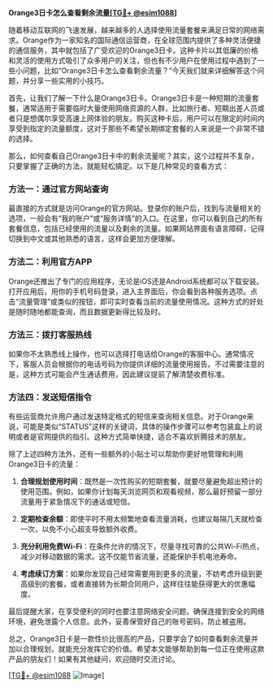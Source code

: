 **Orange3日卡怎么查看剩余流量[[TG💪+ @esim1088](https://t.me/s/esim1088)]**

随着移动互联网的飞速发展，越来越多的人选择使用流量套餐来满足日常的网络需求。Orange作为一家知名的国际通信运营商，在全球范围内提供了多种灵活便捷的通信服务，其中就包括了广受欢迎的Orange3日卡。这种卡片以其低廉的价格和灵活的使用方式吸引了众多用户的关注，但也有不少用户在使用过程中遇到了一些小问题，比如“Orange3日卡怎么查看剩余流量？”今天我们就来详细解答这个问题，并分享一些实用的小技巧。

首先，让我们了解一下什么是Orange3日卡。Orange3日卡是一种短期的流量套餐，通常适用于需要临时大量使用网络资源的人群，比如旅行者、短期出差人员或者只是想偶尔享受高速上网体验的朋友。购买这种卡后，用户可以在限定的时间内享受到指定的流量额度，这对于那些不希望长期绑定套餐的人来说是一个非常不错的选择。

那么，如何查看自己Orange3日卡中的剩余流量呢？其实，这个过程并不复杂，只要掌握了正确的方法，就能轻松搞定。以下是几种常见的查看方式：

### 方法一：通过官方网站查询

最直接的方式就是访问Orange的官方网站。登录你的账户后，找到与流量相关的选项，一般会有“我的账户”或“服务详情”的入口。在这里，你可以看到自己的所有套餐信息，包括已经使用的流量以及剩余的流量。如果网站界面有语言障碍，记得切换到中文或其他熟悉的语言，这样会更加方便理解。

### 方法二：利用官方APP

Orange还推出了专门的应用程序，无论是iOS还是Android系统都可以下载安装。打开应用后，用你的手机号码登录，进入主界面后，你会看到各种服务选项。点击“流量管理”或类似的按钮，即可实时查看当前的流量使用情况。这种方式的好处是随时随地都能查询，而且数据更新得比较及时。

### 方法三：拨打客服热线

如果你不太熟悉线上操作，也可以选择打电话给Orange的客服中心。通常情况下，客服人员会根据你的电话号码为你提供详细的流量使用报告。不过需要注意的是，这种方式可能会产生通话费用，因此建议提前了解清楚收费标准。

### 方法四：发送短信指令

有些运营商允许用户通过发送特定格式的短信来查询相关信息。对于Orange来说，可能是类似“STATUS”这样的关键词，具体的操作步骤可以参考包装盒上的说明或者是官网提供的指引。这种方式简单快捷，适合不喜欢折腾技术的朋友。

除了上述四种方法外，还有一些额外的小贴士可以帮助你更好地管理和利用Orange3日卡的流量：

1. **合理规划使用时间**：既然是一次性购买的短期套餐，就要尽量避免超出预计的使用范围。例如，如果你计划每天浏览网页和观看视频，那么最好预留一部分流量用于紧急情况下的通话或短信。

2. **定期检查余额**：即使平时不用太频繁地查看流量消耗，也建议每隔几天就检查一次，以免不小心超支导致额外收费。

3. **充分利用免费Wi-Fi**：在条件允许的情况下，尽量寻找可靠的公共Wi-Fi热点，减少对移动数据的需求。这不仅能节省流量，还能保护手机电池寿命。

4. **考虑续订方案**：如果你发现自己经常需要用到更多的流量，不妨考虑升级到更高级别的套餐，或者直接转为长期合同用户，这样往往能获得更大的优惠幅度。

最后提醒大家，在享受便利的同时也要注意网络安全问题。确保连接到安全的网络环境，避免泄露个人信息。此外，妥善保管好自己的账号密码，防止被盗用。

总之，Orange3日卡是一款性价比很高的产品，只要学会了如何查看剩余流量并加以合理规划，就能充分发挥它的价值。希望本文能够帮助到每一位正在使用这款产品的朋友们！如果有其他疑问，欢迎随时交流讨论。

[[TG💪+ @esim1088](https://t.me/s/esim1088) ![Image](https://i.postimg.cc/4NQfJmqS/Snipaste-2025-05-13-00-14-12.png)]